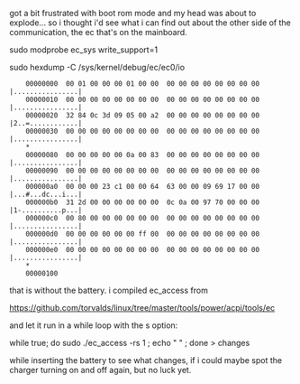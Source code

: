 got a bit frustrated with boot rom mode and my head was about to explode...
so i thought i'd see what i can find out about the other side of the communication,
the ec that's on the mainboard.

sudo modprobe ec_sys write_support=1

sudo hexdump -C /sys/kernel/debug/ec/ec0/io

        00000000  00 01 00 00 00 01 00 00  00 00 00 00 00 00 00 00  |................|
        00000010  00 00 00 00 00 00 00 00  00 00 00 00 00 00 00 00  |................|
        00000020  32 84 0c 3d 09 05 00 a2  00 00 00 00 00 00 00 00  |2..=............|
        00000030  00 00 00 00 00 00 00 00  00 00 00 00 00 00 00 00  |................|
        *
        00000080  00 00 00 00 00 0a 00 83  00 00 00 00 00 00 00 00  |................|
        00000090  00 00 00 00 00 00 00 00  00 00 00 00 00 00 00 00  |................|
        000000a0  00 00 00 23 c1 00 00 64  63 00 00 09 69 17 00 00  |...#...dc...i...|
        000000b0  31 2d 00 00 00 00 00 00  0c 0a 00 97 70 00 00 00  |1-..........p...|
        000000c0  00 80 00 00 00 00 00 00  00 00 00 00 00 00 00 00  |................|
        000000d0  00 00 00 00 00 00 ff 00  00 00 00 00 00 00 00 00  |................|
        000000e0  00 00 00 00 00 00 00 00  00 00 00 00 00 00 00 00  |................|
        *
        00000100


that is without the battery. i compiled ec_access from 

https://github.com/torvalds/linux/tree/master/tools/power/acpi/tools/ec

and let it run in a while loop with the s option:

while true; do sudo ./ec_access -rs 1 ; echo " " ; done > changes

while inserting the battery to see what changes, if i could maybe spot the charger
turning on and off again, but no luck yet.
